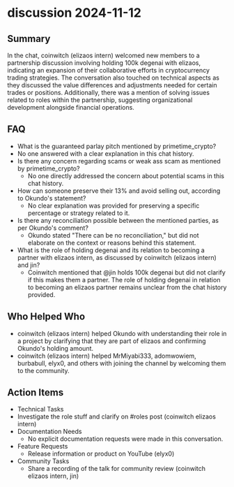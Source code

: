 # discussion 2024-11-12

## Summary

In the chat, coinwitch (elizaos intern) welcomed new members to a partnership discussion involving holding 100k degenai with elizaos, indicating an expansion of their collaborative efforts in cryptocurrency trading strategies. The conversation also touched on technical aspects as they discussed the value differences and adjustments needed for certain trades or positions. Additionally, there was a mention of solving issues related to roles within the partnership, suggesting organizational development alongside financial operations.

## FAQ

- What is the guaranteed parlay pitch mentioned by primetime_crypto?
- No one answered with a clear explanation in this chat history.
- Is there any concern regarding scams or weak ass scam as mentioned by primetime_crypto?
    - No one directly addressed the concern about potential scams in this chat history.
- How can someone preserve their 13% and avoid selling out, according to Okundo's statement?
    - No clear explanation was provided for preserving a specific percentage or strategy related to it.
- Is there any reconciliation possible between the mentioned parties, as per Okundo's comment?
    - Okundo stated "There can be no reconciliation," but did not elaborate on the context or reasons behind this statement.
- What is the role of holding degenai and its relation to becoming a partner with elizaos intern, as discussed by coinwitch (elizaos intern) and jin?
    - Coinwitch mentioned that @jin holds 100k degenai but did not clarify if this makes them a partner. The role of holding degenai in relation to becoming an elizaos partner remains unclear from the chat history provided.

## Who Helped Who

- coinwitch (elizaos intern) helped Okundo with understanding their role in a project by clarifying that they are part of elizaos and confirming Okundo's holding amount.
- coinwitch (elizaos intern) helped MrMiyabi333, adomwowiem, burbabull, elyx0, and others with joining the channel by welcoming them to the community.

## Action Items

- Technical Tasks
- Investigate the role stuff and clarify on #roles post (coinwitch elizaos intern)
- Documentation Needs
    - No explicit documentation requests were made in this conversation.
- Feature Requests
    - Release information or product on YouTube (elyx0)
- Community Tasks
    - Share a recording of the talk for community review (coinwitch elizaos intern, jin)
